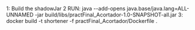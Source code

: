 1: Build the shadowJar
2 RUN: java --add-opens java.base/java.lang=ALL-UNNAMED -jar build/libs/practFinal_Acortador-1.0-SNAPSHOT-all.jar
3: docker build -t shortener -f practFinal_Acortador/Dockerfile .